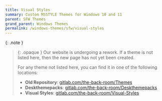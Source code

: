 ```yaml
---
title: Visual Styles
summary: Custom MSSTYLE Themes for Windows 10 and 11
parent: SFW Themes
grand_parent: Windows Themes
permalink: /windows-themes/sfw/visual-styles
---
```


{: .note }
> {: .opaque }
> Our website is undergoing a rework. If a theme is not listed here, then the new page has not yet been created.
>
> For any theme not listed here, you can find it in one of the following locations:
> - **Old Repository**: [gitlab.com/the-back-room/Themes][gitlab.com/the-back-room/Themes]  
> - **Deskthemepacks**: [gitlab.com/the-back-room/Deskthemepacks][gitlab.com/the-back-room/Deskthemepacks]
> - **Visual Styles**: [gitlab.com/the-back-room/Visual-Styles][gitlab.com/the-back-room/Visual-Styles]

<!-- ////////////////////////////////////////////////////////////////////////////////////////////////////////////////////// -->

[WIP]: /WIP

[gitlab.com/the-back-room/Themes]: https://gitlab.com/the-back-room/Themes
[gitlab.com/the-back-room/Deskthemepacks]: https://gitlab.com/the-back-room/deskthemepacks
[gitlab.com/the-back-room/Visual-Styles]: https://gitlab.com/the-back-room/visual-styles

<!-- ////////////////////////////////////////////////////////////////////////////////////////////////////////////////////// -->

